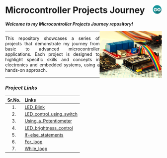 # Microcontroller Projects Journey     <img align="right" width="30" height="30" src="./rdocs/arduino-icon.jpg">

***Welcome to my Microcontroller Projects Journey repository!***

<img align = "right" width="200" height="150" src="./rdocs/Cover.jpg">

----

<div align="justify"> 
  
This repository showcases a series of projects that 
demonstrate my journey from basic to advanced microcontroller applications. 
Each project is designed to highlight specific skills and concepts in 
electronics and embedded systems, using a hands-on approach. 

</div>

----

 ### ***Project Links***

|Sr.No.|Links|
|:---:|:----|
|1. |[LED_Blink](./Basic/LED_Blink/LED_Blink.md)|
|2. |[LED_control_using_switch](./Basic/LED_control_using_switch/LED_control_using_switch.md)|
|3. |[Using_a_Potentiometer](./Basic/Using_a_Potentiometer/Using_a_Potentiometer.md)|
|4. |[LED_brightness_control](./Basic/LED_brightness_control/LED_brightness_control.md)|
|5. |[If-else_statements](./Intermediate/If-else_statements/If-else_statements.md)|
|6. |[For_loop](./Intermediate/For_loop/For_loop.md)|
|7. |[While_loop](./Intermediate/While_loop/While_loop.md)|

